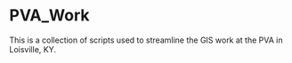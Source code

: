 # PVA_Work

This is a collection of scripts used to streamline the GIS work at the PVA in Loisville, KY.
